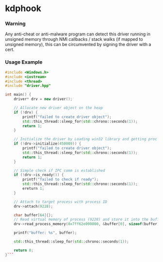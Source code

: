 # kdphook
### Warning
Any anti-cheat or anti-malware program can detect this driver running in unsigned memory through NMI callbacks / stack walks (if mapped to unsigned memory), this can be circumvented by signing the driver with a cert. 
### Usage Example
```c++
#include <Windows.h>
#include <iostream>
#include <thread>
#include "driver.hpp" 

int main() {
    driver* drv = new driver();

    // Allocate new driver object on the heap
    if (!drv) {
        printf("failed to create driver object");
        std::this_thread::sleep_for(std::chrono::seconds(1));
        return 1;
    }

    // Initialize the driver by Loading win32 library and getting proc address of IPC routine
    if (!drv->initialize(450009)) {
        printf("failed to create driver object");
        std::this_thread::sleep_for(std::chrono::seconds(1));
        return 1;
    }

    // Simple check if IPC comm is established
    if (!drv->is_ready()) {
        printf("failed to check if ready");
        std::this_thread::sleep_for(std::chrono::seconds(1));
        ereturn 1;
    }

    // Attach to target process with process ID
    drv->attach(9228);

    char buffer[64]{};
    // Read virtual memory of process (9228) and store it into the buffer
    drv->read_process_memory(0x7ff62e090000, &buffer[0], sizeof(buffer));

    printf("buffer: %s", buffer);

    std::this_thread::sleep_for(std::chrono::seconds(1));

    return 0;
}```
